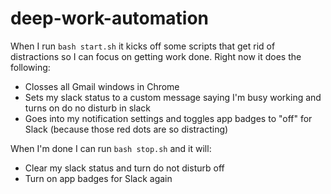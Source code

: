 # deep-work-automation

When I run `bash start.sh` it kicks off some scripts that get rid of distractions so I can focus on getting work done. Right now it does the following:

- Closses all Gmail windows in Chrome
- Sets my slack status to a custom message saying I'm busy working and turns on do no disturb in slack
- Goes into my notification settings and toggles app badges to "off" for Slack (because those red dots are so distracting)

When I'm done I can run `bash stop.sh` and it will:

- Clear my slack status and turn do not disturb off
- Turn on app badges for Slack again
